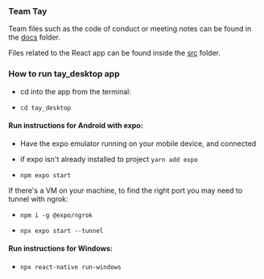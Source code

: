 ### Team Tay

Team files such as the code of conduct or meeting notes can be found in the [docs](docs) folder.

Files related to the React app can be found inside the [src](src) folder.


### How to run tay_desktop app

- cd into the app from the terminal:

- `cd tay_desktop`


#### Run instructions for Android with expo:

- Have the expo emulator running on your mobile device, and connected

- if expo isn't already installed to project `yarn add expo`

- `npm expo start`

If there's a VM on your machine, to find the right port you may need to tunnel with ngrok:

- `npm i -g @expo/ngrok`

- `npx expo start --tunnel`



#### Run instructions for Windows:

- `npx react-native run-windows`